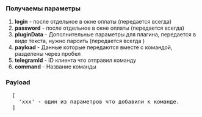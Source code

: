 ### Получаемы параметры

1. <b>login</b> - после отдельное в окне оплаты (передается всегда)
2. <b>password</b> - после отдельное в окне оплаты (передается всегда)
3. <b>pluginData</b> - Дополнительные параметры для плагина, передается в виде текста, нужно парсить (передается всегда )
4. <b>payload</b> - Данные которые передаются вместе с командой, разделены через пробел
5. <b>telegramId</b> - ID клиента что отправил команду
6. <b>command</b> - Название команды

### Payload

<pre>
  [
    'xxx' - один из параметров что добавили к команде.
  ]
</pre>
